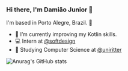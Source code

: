### Hi there, I'm Damião Junior 👋
I'm based in Porto Alegre, Brazil. 📍

- 🌱 I’m currently improving my Kotlin skills.
- 💻 Intern at [@softdesign](https://www.instagram.com/softdesignbrasil/)
- 📕 Studying Computer Science at [@uniritter](https://www.uniritter.edu.br/)

![Anurag's GitHub stats](https://github-readme-stats.vercel.app/api?username=ajdamiao&show_icons=true&theme=tokyonight)
